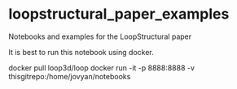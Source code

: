 # loopstructural_paper_examples
Notebooks and examples for the LoopStructural paper

It is best to run this notebook using docker.

docker pull loop3d/loop
docker run -it -p 8888:8888 -v thisgitrepo:/home/jovyan/notebooks
